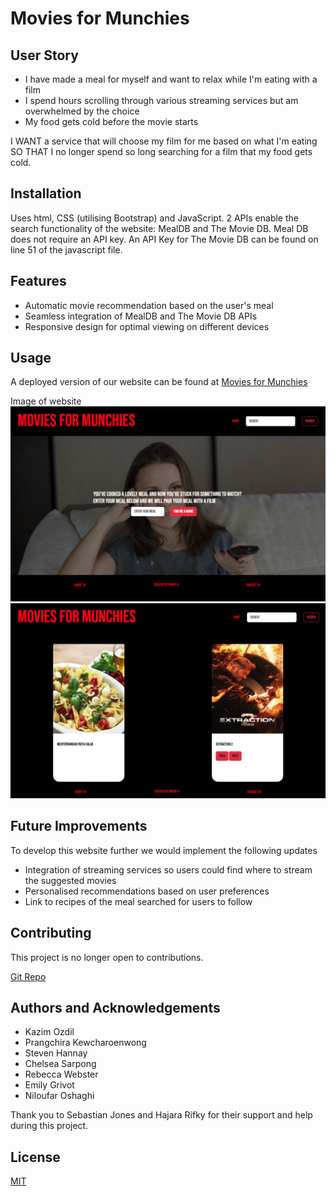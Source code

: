 # Movies for Munchies

## User Story
* I have made a meal for myself and want to relax while I'm eating with a film
* I spend hours scrolling through various streaming services but am overwhelmed by the choice
* My food gets cold before the movie starts

I WANT a service that will choose my film for me based on what I'm eating SO THAT I no longer spend so long searching for a film that my food gets cold.

## Installation

Uses html, CSS (utilising Bootstrap) and JavaScript. 
2 APIs enable the search functionality of the website: 
MealDB and The Movie DB. Meal DB does not require an API key. An API Key for The Movie DB can be found on line 51 of the javascript file. 

## Features

* Automatic movie recommendation based on the user's meal
* Seamless integration of MealDB and The Movie DB APIs
* Responsive design for optimal viewing on different devices

## Usage

A deployed version of our website can be found at [Movies for Munchies](https://prangchira.github.io/Project-1/) 

Image of website ![deployed landing page](./images/Landing%20Page%20-%20deployed.png)
![deployed results page](./images/Results%20returned%20from%20APIs%20-%20deployed.png)

## Future Improvements

To develop this website further we would implement the following updates

* Integration of streaming services so users could find where to stream the suggested movies
* Personalised recommendations based on user preferences
* Link to recipes of the meal searched for users to follow

## Contributing

This project is no longer open to contributions. 

[Git Repo](https://github.com/prangchira/Project-1)


## Authors and Acknowledgements 

* Kazim Ozdil
* Prangchira Kewcharoenwong
* Steven Hannay
* Chelsea Sarpong
* Rebecca Webster
* Emily Grivot
* Niloufar Oshaghi

Thank you to Sebastian Jones and Hajara Rifky for their support and help during this project. 

## License

[MIT](https://choosealicense.com/licenses/mit/)